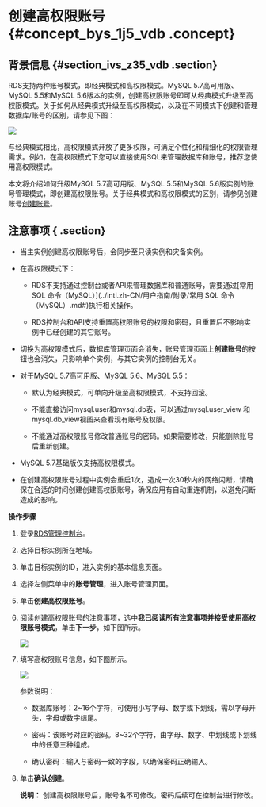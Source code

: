 # 创建高权限账号 {#concept_bys_1j5_vdb .concept}

## 背景信息 {#section_ivs_z35_vdb .section}

RDS支持两种账号模式，即经典模式和高权限模式。MySQL 5.7高可用版、MySQL 5.5和MySQL 5.6版本的实例，创建高权限账号即可从经典模式升级至高权限模式。关于如何从经典模式升级至高权限模式，以及在不同模式下创建和管理数据库/账号的区别，请参见下图：

![](http://static-aliyun-doc.oss-cn-hangzhou.aliyuncs.com/assets/img/7821/2588_zh-CN.png)

与经典模式相比，高权限模式开放了更多权限，可满足个性化和精细化的权限管理需求。例如，在高权限模式下您可以直接使用SQL来管理数据库和账号，推荐您使用高权限模式。

本文将介绍如何升级MySQL 5.7高可用版、MySQL 5.5和MySQL 5.6版实例的账号管理模式，即创建高权限账号。关于经典模式和高权限模式的区别，请参见创建账号[创建账号](../intl.zh-CN/用户指南/账号管理/创建账号.md#)。

## 注意事项 { .section}

-   当主实例创建高权限账号后，会同步至只读实例和灾备实例。

-   在高权限模式下：

    -   RDS不支持通过控制台或者API来管理数据库和普通账号，需要通过[常用 SQL 命令（MySQL）](../intl.zh-CN/用户指南/附录/常用 SQL 命令（MySQL）.md#)执行相关操作。

    -   RDS控制台和API支持重置高权限账号的权限和密码，且重置后不影响实例中已经创建的其它账号。

-   切换为高权限模式后，数据库管理页面会消失，账号管理页面上**创建账号**的按钮也会消失，只影响单个实例，与其它实例的控制台无关。

-   对于MySQL 5.7高可用版、MySQL 5.6、MySQL 5.5：

    -   默认为经典模式，可单向升级至高权限模式，不支持回滚。

    -   不能直接访问mysql.user和mysql.db表，可以通过mysql.user\_view 和mysql.db\_view视图来查看现有账号及权限。

    -   不能通过高权限账号修改普通账号的密码。如果需要修改，只能删除账号后重新创建。

-   MySQL 5.7基础版仅支持高权限模式。

-   在创建高权限账号过程中实例会重启1次，造成一次30秒内的网络闪断，请确保在合适的时间创建创建高权限账号，确保应用有自动重连机制，以避免闪断造成的影响。


**操作步骤**

1.  登录[RDS管理控制台](https://rds.console.aliyun.com/)。
2.  选择目标实例所在地域。
3.  单击目标实例的ID，进入实例的基本信息页面。
4.  选择左侧菜单中的**账号管理**，进入账号管理页面。
5.  单击**创建高权限账号**。
6.  阅读创建高权限账号的注意事项，选中**我已阅读所有注意事项并接受使用高权限账号模式**，单击**下一步**，如下图所示。

    ![](http://static-aliyun-doc.oss-cn-hangzhou.aliyuncs.com/assets/img/7821/2590_zh-CN.png)

7.  填写高权限账号信息，如下图所示。

    ![](http://static-aliyun-doc.oss-cn-hangzhou.aliyuncs.com/assets/img/7821/2591_zh-CN.png)

    参数说明：

    -   数据库账号：2~16个字符，可使用小写字母、数字或下划线，需以字母开头，字母或数字结尾。

    -   密码：该账号对应的密码。8~32个字符，由字母、数字、中划线或下划线中的任意三种组成。

    -   确认密码：输入与密码一致的字段，以确保密码正确输入。

8.  单击**确认创建**。

    **说明：** 创建高权限账号后，账号名不可修改，密码后续可在控制台进行修改。


